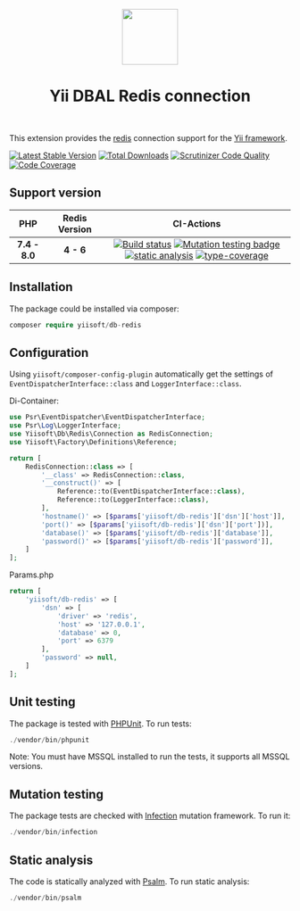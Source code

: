 <p align="center">
    <a href="http://redis.io/" target="_blank" rel="external">
        <img src="https://download.redis.io/redis.png" height="100px">
    </a>
    <h1 align="center">Yii DBAL Redis connection</h1>
    <br>
</p>

This extension provides the [redis](http://redis.io/) connection support for the [Yii framework](http://www.yiiframework.com).

[![Latest Stable Version](https://poser.pugx.org/yiisoft/db-redis/v/stable.png)](https://packagist.org/packages/yiisoft/db-redis)
[![Total Downloads](https://poser.pugx.org/yiisoft/db-redis/downloads.png)](https://packagist.org/packages/yiisoft/db-redis)
[![Scrutinizer Code Quality](https://scrutinizer-ci.com/g/yiisoft/db-redis/badges/quality-score.png?b=master)](https://scrutinizer-ci.com/g/yiisoft/db-redis/?branch=master)
[![Code Coverage](https://scrutinizer-ci.com/g/yiisoft/db-redis/badges/coverage.png?b=master)](https://scrutinizer-ci.com/g/yiisoft/db-redis/?branch=master)


## Support version

|  PHP | Redis Version            |  CI-Actions
|:----:|:------------------------:|:---:|
|**7.4 - 8.0**| **4 - 6**|[![Build status](https://github.com/yiisoft/db-redis/workflows/build/badge.svg)](https://github.com/yiisoft/db-redis/actions?query=workflow%3Abuild) [![Mutation testing badge](https://img.shields.io/endpoint?style=flat&url=https%3A%2F%2Fbadge-api.stryker-mutator.io%2Fgithub.com%2Fyiisoft%2Fdb-redis%2Fmaster)](https://dashboard.stryker-mutator.io/reports/github.com/yiisoft/db-redis/master) [![static analysis](https://github.com/yiisoft/db-redis/workflows/static%20analysis/badge.svg)](https://github.com/yiisoft/db-redis/actions?query=workflow%3A%22static+analysis%22) [![type-coverage](https://shepherd.dev/github/yiisoft/db-redis/coverage.svg)](https://shepherd.dev/github/yiisoft/db-redis)


## Installation

The package could be installed via composer:

```php
composer require yiisoft/db-redis
```

## Configuration

Using `yiisoft/composer-config-plugin` automatically get the settings of `EventDispatcherInterface::class` and `LoggerInterface::class`.

Di-Container:

```php
use Psr\EventDispatcher\EventDispatcherInterface;
use Psr\Log\LoggerInterface;
use Yiisoft\Db\Redis\Connection as RedisConnection;
use Yiisoft\Factory\Definitions\Reference;

return [
    RedisConnection::class => [
        '__class' => RedisConnection::class,
        '__construct()' => [
            Reference::to(EventDispatcherInterface::class),
            Reference::to(LoggerInterface::class),
        ],
        'hostname()' => [$params['yiisoft/db-redis']['dsn']['host']],
        'port()' => [$params['yiisoft/db-redis']['dsn']['port'])],
        'database()' => [$params['yiisoft/db-redis']['database']],
        'password()' => [$params['yiisoft/db-redis']['password']],
    ]
];
```

Params.php

```php
return [
    'yiisoft/db-redis' => [
        'dsn' => [
            'driver' => 'redis',
            'host' => '127.0.0.1',
            'database' => 0,
            'port' => 6379
        ],
        'password' => null,
    ]
];
```

## Unit testing

The package is tested with [PHPUnit](https://phpunit.de/). To run tests:

```php
./vendor/bin/phpunit
```

Note: You must have MSSQL installed to run the tests, it supports all MSSQL versions.

## Mutation testing

The package tests are checked with [Infection](https://infection.github.io/) mutation framework. To run it:

```php
./vendor/bin/infection
```

## Static analysis

The code is statically analyzed with [Psalm](https://psalm.dev/docs/). To run static analysis:

```php
./vendor/bin/psalm
```
